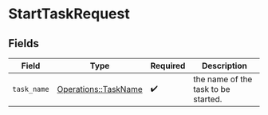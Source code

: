 # StartTaskRequest


## Fields

| Field                                                       | Type                                                        | Required                                                    | Description                                                 |
| ----------------------------------------------------------- | ----------------------------------------------------------- | ----------------------------------------------------------- | ----------------------------------------------------------- |
| `task_name`                                                 | [Operations::TaskName](../../models/operations/taskname.md) | :heavy_check_mark:                                          | the name of the task to be started.                         |